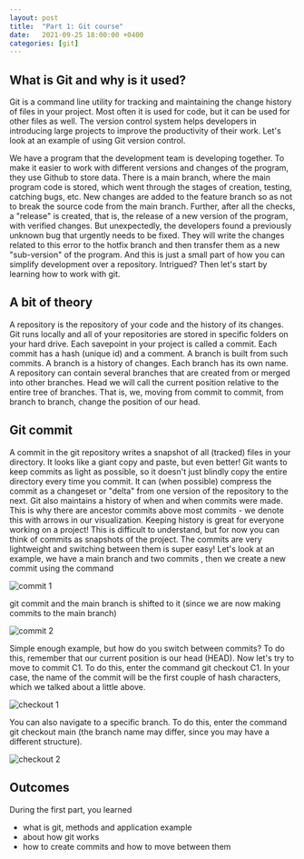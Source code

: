 ```yaml
---
layout: post
title:  "Part 1: Git course"
date:   2021-09-25 18:00:00 +0400
categories: [git]
---
```


## What is Git and why is it used?

Git is a command line utility for tracking and maintaining the change history of files in your project. Most often it is used for code, but it can be used for other files as well.
The version control system helps developers in introducing large projects to improve the productivity of their work. Let's look at an example of using Git version control.

We have a program that the development team is developing together. To make it easier to work with different versions and changes of the program, they use Github to store data. There is a main branch, where the main program code is stored, which went through the stages of creation, testing, catching bugs, etc. New changes are added to the feature branch so as not to break the source code from the main branch. Further, after all the checks, a "release" is created, that is, the release of a new version of the program, with verified changes. But unexpectedly, the developers found a previously unknown bug that urgently needs to be fixed. They will write the changes related to this error to the hotfix branch and then transfer them as a new "sub-version" of the program.
And this is just a small part of how you can simplify development over a repository. Intrigued? Then let's start by learning how to work with git.

## A bit of theory

A repository is the repository of your code and the history of its changes. Git runs locally and all of your repositories are stored in specific folders on your hard drive.
Each savepoint in your project is called a commit. Each commit has a hash (unique id) and a comment. A branch is built from such commits. A branch is a history of changes. Each branch has its own name. A repository can contain several branches that are created from or merged into other branches.
Head we will call the current position relative to the entire tree of branches. That is, we, moving from commit to commit, from branch to branch, change the position of our head.

## Git commit

A commit in the git repository writes a snapshot of all (tracked) files in your directory. It looks like a giant copy and paste, but even better!
Git wants to keep commits as light as possible, so it doesn't just blindly copy the entire directory every time you commit. It can (when possible) compress the commit as a changeset or "delta" from one version of the repository to the next.
Git also maintains a history of when and when commits were made. This is why there are ancestor commits above most commits - we denote this with arrows in our visualization.
Keeping history is great for everyone working on a project! This is difficult to understand, but for now you can think of commits as snapshots of the project. The commits are very lightweight and switching between them is super easy!
Let's look at an example, we have a main branch and two commits , then we create a new commit using the command

![commit 1](https://i.imgur.com/L2EbAoW.png)

git commit and the main branch is shifted to it (since we are now making commits to the main branch)

![commit 2](https://i.imgur.com/5qd1DvT.png)

Simple enough example, but how do you switch between commits? To do this, remember that our current position is our head (HEAD). Now let's try to move to commit C1. To do this, enter the command git checkout C1. In your case, the name of the commit will be the first couple of hash characters, which we talked about a little above.

![checkout 1](https://i.imgur.com/iTrsWfl.png)

You can also navigate to a specific branch. To do this, enter the command git checkout main (the branch name may differ, since you may have a different structure).

![checkout 2](https://i.imgur.com/WRs4BNM.png)

## Outcomes

During the first part, you learned
 - what is git, methods and application example
 - about how git works
 - how to create commits and how to move between them